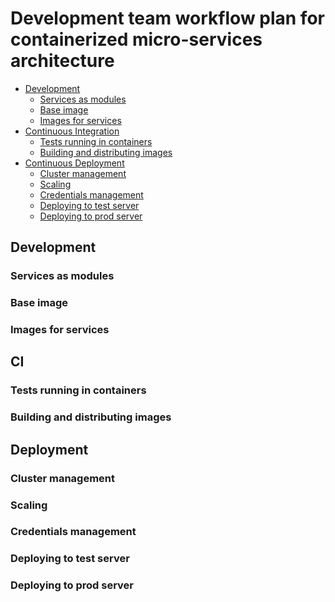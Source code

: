 # Development team workflow plan for containerized micro-services architecture

* [Development](#dev)
  * [Services as modules](#sam)
  * [Base image](#bi)
  * [Images for services](#ifs)
* [Continuous Integration](#ci)
  * [Tests running in containers](#tric)
  * [Building and distributing images](#badi)
* [Continuous Deployment](#dep)
  * [Cluster management](#cm)
  * [Scaling](#s)
  * [Credentials management](#crm)
  * [Deploying to test server](#dtts)
  * [Deploying to prod server](#dtps)

<h2 id="dev">Development</h2>

<h3 id="sam">Services as modules</h3>

<h3 id="bi">Base image</h3>

<h3 id="ifs">Images for services</h3>

<h2 id="ci">CI</h2>

<h3 id="tric">Tests running in containers</h3>
<h3 id="badi">Building and distributing images</h3>

<h2 id="dep">Deployment</h2>

<h3 id="cm">Cluster management</h3>
<h3 id="s">Scaling</h3>
<h3 id="crm">Credentials management</h3>
<h3 id="dtts">Deploying to test server</h3>
<h3 id="dtps">Deploying to prod server</h3>
